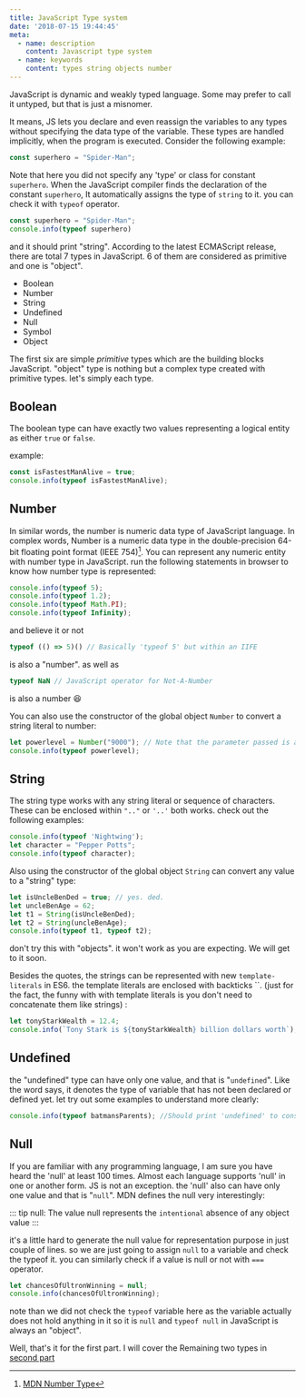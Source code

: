 ```yaml
---
title: JavaScript Type system
date: '2018-07-15 19:44:45'
meta:
  - name: description
    content: Javascript type system
  - name: keywords
    content: types string objects number
---
```



JavaScript is dynamic and weakly typed language. Some may prefer to call it untyped, but that is just a misnomer.
<!-- more -->
It means, JS lets you declare and even reassign the variables to any types without specifying the data type of the variable. These types are handled implicitly, when the program is executed.
Consider the following example: 
```js
const superhero = "Spider-Man";
```
Note that here you did not specify any 'type' or class for constant `superhero`. When the JavaScript compiler finds the declaration of the constant `superhero`, It automatically assigns the type of `string` to it. you can check it with `typeof` operator.

```js
const superhero = "Spider-Man";
console.info(typeof superhero)
```
and it should print "string". According to the latest ECMAScript release, there are total 7 types in JavaScript. 6 of them are considered as primitive and one is "object".

  * Boolean
  * Number
  * String
  * Undefined
  * Null
  * Symbol
  * Object

The first six are simple <i>primitive</i> types which are the building blocks JavaScript. "object" type is nothing but a complex type created with primitive types. let's simply each type.


## Boolean

The boolean type can have exactly two values representing a logical entity as either `true` or `false`. 

example:
```js
const isFastestManAlive = true;
console.info(typeof isFastestManAlive);
```

## Number

In similar words, the number is numeric data type of JavaScript language. In complex words, Number is a numeric data type in the double-precision 64-bit floating point format (IEEE 754)[^1]. You can represent any numeric entity with number type in JavaScript. run the following statements in browser to know how number type is represented:
```js
console.info(typeof 5);
console.info(typeof 1.2);
console.info(typeof Math.PI);
console.info(typeof Infinity);
```
and believe it or not
```js
typeof (() => 5)() // Basically 'typeof 5' but within an IIFE
```
is also a "number". as well as 
```js
typeof NaN // JavaScript operator for Not-A-Number 
```
is also a number :laughing:

You can also use the constructor of the global object `Number` to convert a string literal to number:
```js
let powerlevel = Number("9000"); // Note that the parameter passed is a string
console.info(typeof powerlevel);
```

## String

The string type works with any string literal or sequence of characters. These can be enclosed within `".."` or `'..'` both works. check out the following examples:
```js
console.info(typeof 'Nightwing');
let character = "Pepper Potts";
console.info(typeof character);
```

Also using the constructor of the global object `String` can convert any value to a "string" type:
```js
let isUncleBenDed = true; // yes. ded.
let uncleBenAge = 62;
let t1 = String(isUncleBenDed);
let t2 = String(uncleBenAge);
console.info(typeof t1, typeof t2);
```
don't try this with "objects". it won't work as you are expecting. We will get to it soon.

Besides the quotes, the strings can be represented with new `template-literals` in ES6. the template literals are enclosed with backticks \`\`. (just for the fact, the funny with with template literals is you don't need to concatenate them like strings) :

```js
let tonyStarkWealth = 12.4;
console.info(`Tony Stark is ${tonyStarkWealth} billion dollars worth`);
```

## Undefined
the "undefined" type can have only one value, and that is "`undefined`". Like the word says, it denotes the type of variable that has not been declared or defined yet.
let try out some examples to understand more clearly:
```js
console.info(typeof batmansParents); //Should print 'undefined' to console as this variable is not been declared yet.
```

## Null

If you are familiar with any programming language, I am sure you have heard the 'null' at least 100 times. Almost each language supports 'null' in one or another form. JS is not an exception. the 'null' also can have only one value and that is "`null`". MDN defines the null very interestingly:

::: tip null:
The value null represents the `intentional` absence of any object value
:::

it's a little hard to generate the null value for representation purpose in just couple of lines. so we are just going to assign `null` to a variable and check the typeof it. you can similarly check if a value is null or not with `===` operator. 
```js
let chancesOfUltronWinning = null;
console.info(chancesOfUltronWinning);
```
note than we did not check the `typeof` variable here as the variable actually does not hold anything in it so it is `null` and `typeof null` in JavaScript is always an "object".

Well, that's it for the first part. I will cover the Remaining two types in [second part](./part2/)








[^1]: [MDN Number Type](https://developer.mozilla.org/en-US/docs/Glossary/Number)